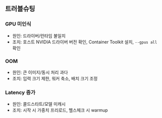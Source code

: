 ## 트러블슈팅

### GPU 미인식

- 원인: 드라이버/런타임 불일치
- 조치: 호스트 NVIDIA 드라이버 버전 확인, Container Toolkit 설치, `--gpus all` 확인

### OOM

- 원인: 큰 이미지/동시 처리 과다
- 조치: 입력 크기 제한, 워커 축소, 배치 크기 조정

### Latency 증가

- 원인: 콜드스타트/모델 미캐시
- 조치: 시작 시 가중치 프리로드, 헬스체크 시 warmup
